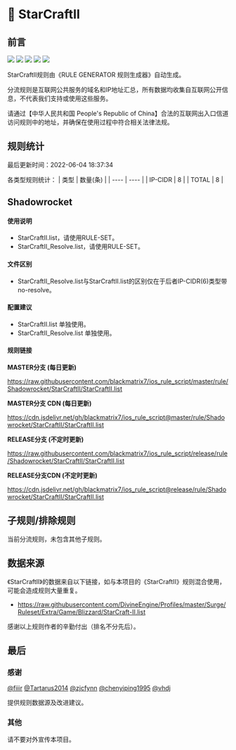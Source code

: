 # 🧸 StarCraftII

## 前言

![](https://shields.io/badge/-移除重复规则-ff69b4) ![](https://shields.io/badge/-DOMAIN与DOMAIN--SUFFIX合并-green) ![](https://shields.io/badge/-DOMAIN--SUFFIX间合并-critical) ![](https://shields.io/badge/-DOMAIN--SUFFIX与DOMAIN--KEYWORD合并-blue) ![](https://shields.io/badge/-IP--CIDR(6)合并-blueviolet) 

StarCraftII规则由《RULE GENERATOR 规则生成器》自动生成。

分流规则是互联网公共服务的域名和IP地址汇总，所有数据均收集自互联网公开信息，不代表我们支持或使用这些服务。

请通过【中华人民共和国 People's Republic of China】合法的互联网出入口信道访问规则中的地址，并确保在使用过程中符合相关法律法规。

## 规则统计

最后更新时间：2022-06-04 18:37:34

各类型规则统计：
| 类型 | 数量(条)  | 
| ---- | ----  |
| IP-CIDR | 8  | 
| TOTAL | 8  | 


## Shadowrocket 

#### 使用说明
- StarCraftII.list，请使用RULE-SET。
- StarCraftII_Resolve.list，请使用RULE-SET。

#### 文件区别
- StarCraftII_Resolve.list与StarCraftII.list的区别仅在于后者IP-CIDR(6)类型带no-resolve。

#### 配置建议
- StarCraftII.list 单独使用。
- StarCraftII_Resolve.list 单独使用。

#### 规则链接
**MASTER分支 (每日更新)**

https://raw.githubusercontent.com/blackmatrix7/ios_rule_script/master/rule/Shadowrocket/StarCraftII/StarCraftII.list

**MASTER分支 CDN (每日更新)**

https://cdn.jsdelivr.net/gh/blackmatrix7/ios_rule_script@master/rule/Shadowrocket/StarCraftII/StarCraftII.list

**RELEASE分支 (不定时更新)**

https://raw.githubusercontent.com/blackmatrix7/ios_rule_script/release/rule/Shadowrocket/StarCraftII/StarCraftII.list

**RELEASE分支CDN (不定时更新)**

https://cdn.jsdelivr.net/gh/blackmatrix7/ios_rule_script@release/rule/Shadowrocket/StarCraftII/StarCraftII.list

## 子规则/排除规则


当前分流规则，未包含其他子规则。

## 数据来源

《StarCraftII》的数据来自以下链接，如与本项目的《StarCraftII》规则混合使用，可能会造成规则大量重复。

- https://raw.githubusercontent.com/DivineEngine/Profiles/master/Surge/Ruleset/Extra/Game/Blizzard/StarCraft-II.list


感谢以上规则作者的辛勤付出（排名不分先后）。

## 最后

### 感谢

[@fiiir](https://github.com/fiiir) [@Tartarus2014](https://github.com/Tartarus2014) [@zjcfynn](https://github.com/zjcfynn) [@chenyiping1995](https://github.com/chenyiping1995) [@vhdj](https://github.com/vhdj)

提供规则数据源及改进建议。

### 其他

请不要对外宣传本项目。
